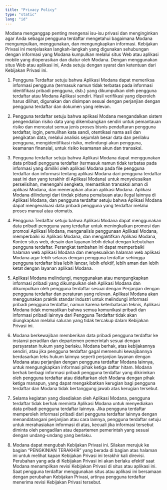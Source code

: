 ```yaml
---
title: "Privacy Policy"
type: "static"
lang: "id"
---
```


Modana menganggap penting mengenai isu-isu privasi dan menginginkan agar Anda sebagai pengguna terdaftar mengetahui bagaimana Modana mengumpulkan, menggunakan, dan mengungkapkan informasi.  Kebijakan Privasi ini menjelaskan langkah-langkah yang digunakan sehubungan dengan informasi yang Modana kumpulkan melalui situs Web atau aplikasi mobile yang dioperasikan dan diatur oleh Modana. Dengan menggunakan situs Web atau aplikasi ini, Anda setuju dengan syarat dan ketentuan dari Kebijakan Privasi ini. 

 

1. Pengguna Terdaftar setuju bahwa Aplikasi Modana dapat memeriksa informasi pengguna (termasuk namun tidak terbatas pada informasi identifikasi pribadi pengguna, dsb.) yang dikumpulkan oleh pengguna terdaftar atau Modana Aplikasi sendiri. Hasil verifikasi yang diperoleh harus dilihat, digunakan dan disimpan sesuai dengan perjanjian dengan pengguna terdaftar dan dokumen yang relevan. 

2. Pengguna terdaftar setuju bahwa aplikasi Modana mengandalkan sistem pengendalian risiko data yang dikembangkan sendiri untuk pemantauan risiko dan mencatat semua jenis proses bisnis pendaftaran pengguna terdaftar, login, pemulihan kata sandi, otentikasi nama asli dan pengikatan data, melalui analisis sejumlah besar data dan perilaku pengguna, mengidentifikasi risiko, melindungi akun pengguna, keamanan finansial, untuk risiko keamanan akun dan transaksi. 

3. Pengguna terdaftar setuju bahwa Aplikasi Modana dapat menggunakan data pribadi pengguna terdaftar (termasuk namun tidak terbatas pada informasi yang dimiliki oleh aplikasi Modana pada file pengguna terdaftar dan informasi tentang aplikasi Modana dari pengguna terdaftar saat ini dan yang terakhir di Aplikasi Modana) untuk menyelesaikan perselisihan, menengahi sengketa, memastikan transaksi aman di aplikasi Modana, dan menerapkan aturan aplikasi Modana. Aplikasi Modana dilindungi dari tindak pidana pemalsuan atau ilegal lainnya di Aplikasi Modana, dan pengguna terdaftar setuju bahwa Aplikasi Modana dapat mengevaluasi data pribadi pengguna yang terdaftar melalui proses manual atau otomatis. 

4. Pengguna Terdaftar setuju bahwa Aplikasi Modana dapat menggunakan data pribadi pengguna yang terdaftar untuk meningkatkan promosi dan promosi Aplikasi Modana, menganalisis penggunaan Aplikasi Modana, memperbaiki isi Aplikasi Modana, dan mengaktifkan Aplikasi Modana, Konten situs web, desain dan layanan lebih dekat dengan kebutuhan pengguna terdaftar. Perangkat tambahan ini dapat memperbaiki halaman web aplikasi Modana dan menyesuaikan halaman web aplikasi Modana agar lebih selaras dengan pengguna terdaftar sehingga pengguna terdaftar bisa lebih lancar, lebih efektif, lebih aman dan lebih ketat dengan layanan aplikasi Modana.  

5. Aplikasi Modana melindungi, menggunakan atau mengungkapkan informasi pribadi yang dikumpulkan oleh Aplikasi Modana dan dikumpulkan oleh pengguna terdaftar sesuai dengan Perjanjian dengan pengguna terdaftar dan peraturan yang relevan. Aplikasi Modana akan menggunakan praktik standar industri untuk melindungi informasi pribadi pengguna terdaftar, namun karena keterbatasan teknis, Aplikasi Modana tidak memastikan bahwa semua komunikasi pribadi dan informasi pribadi lainnya dari Pengguna Terdaftar tidak akan diungkapkan melalui saluran yang tidak tercakup dalam Kebijakan Privasi ini. 

6. Modana berkewajiban memberikan data pribadi pengguna terdaftar ke instansi peradilan dan departemen pemerintah sesuai dengan persyaratan hukum yang berlaku. Modana berhak, atas kebijakannya sendiri, atau jika pengguna terdaftar gagal memenuhi kewajibannya berdasarkan teks hukum lainnya seperti perjanjian layanan dengan Modana atau perjanjian dengan pengguna terdaftar Modana lainnya, untuk mengungkapkan informasi pihak ketiga daftar hitam. Modana berhak berbagi informasi pribadi pengguna terdaftar yang dikirimkan oleh pengguna terdaftar atau didaftarkan oleh Modana dengan pihak ketiga manapun, yang dapat mengakibatkan kerugian bagi pengguna terdaftar dan Modana tidak bertanggung jawab atas kerugian tersebut. 

7. Selama kegiatan yang disediakan oleh Aplikasi Modana, pengguna terdaftar tidak berhak meminta Aplikasi Modana untuk menyediakan data pribadi pengguna terdaftar lainnya. Jika pengguna terdaftar memperoleh informasi pribadi dari pengguna terdaftar lainnya dengan menandatangani perjanjian atau cara lainnya, pengguna terdaftar setuju untuk merahasiakan informasi di atas, kecuali jika informasi tersebut diminta oleh pengadilan atau departemen pemerintah yang sesuai dengan undang-undang yang berlaku. 

8. Modana dapat mengubah Kebijakan Privasi ini. Silakan merujuk ke bagian “PENGKINIAN TERAKHIR” yang berada di bagian atas halaman ini untuk melihat kapan Kebijakan Privasi ini terakhir kali direvisi. Perubahan yang ada di Kebijakan Privasi ini akan berlaku efektif saat Modana menampilkan revisi Kebijakan Privasi di situs atau aplikasi ini. Saat pengguna terdaftar menggunakan situs atau aplikasi ini bersamaan dengan perubahan Kebijakan Privasi, artinya pengguna terdaftar menerima revisi Kebijakan Privasi tersebut.